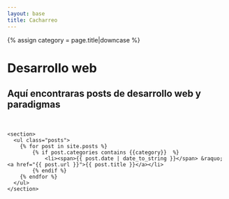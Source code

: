 ```yaml
---
layout: base
title: Cacharreo
---
```

<div id="main">
    {% assign category = page.title|downcase %}
    <h1>Desarrollo web</h1>
    <h2>Aquí encontraras posts de desarrollo web y paradigmas</h2>
    <br>

    <section>
      <ul class="posts">
        {% for post in site.posts %}
            {% if post.categories contains {{category}}  %}
                <li><span>{{ post.date | date_to_string }}</span> &raquo; <a href="{{ post.url }}">{{ post.title }}</a></li>
            {% endif %}
        {% endfor %}
      </ul>
    </section>
</div>
